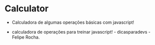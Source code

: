 # Calculator
- Calculadora de algumas operações básicas com javascript!

- calculadora de operações para treinar javascript! - dicasparadevs - Felipe Rocha.
